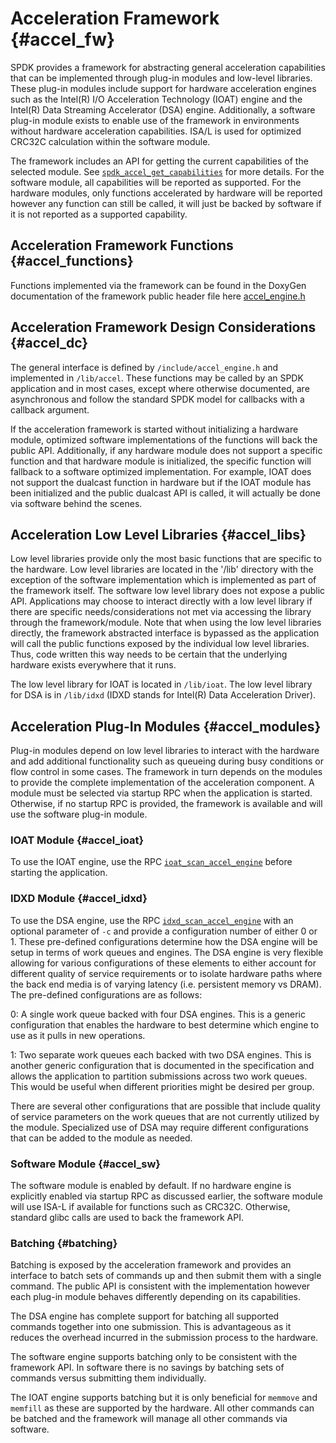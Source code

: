 # Acceleration Framework {#accel_fw}

SPDK provides a framework for abstracting general acceleration capabilities
that can be implemented through plug-in modules and low-level libraries. These
plug-in modules include support for hardware acceleration engines such as
the Intel(R) I/O Acceleration Technology (IOAT) engine and the Intel(R) Data
Streaming Accelerator (DSA) engine. Additionally, a software plug-in module
exists to enable use of the framework in environments without hardware
acceleration capabilities. ISA/L is used for optimized CRC32C calculation within
the software module.

The framework includes an API for getting the current capabilities of the
selected module. See [`spdk_accel_get_capabilities`](https://spdk.io/doc/accel__engine_8h.html) for more details.
For the software module, all capabilities will be reported as supported. For the hardware modules, only functions
accelerated by hardware will be reported however any function can still be called, it will just be backed by
software if it is not reported as a supported capability.

## Acceleration Framework Functions {#accel_functions}

Functions implemented via the framework can be found in the DoxyGen documentation of the
framework public header file here [accel_engine.h](https://spdk.io/doc/accel__engine_8h.html)

## Acceleration Framework Design Considerations {#accel_dc}

The general interface is defined by `/include/accel_engine.h` and implemented
in `/lib/accel`.  These functions may be called by an SPDK application and in
most cases, except where otherwise documented, are asynchronous and follow the
standard SPDK model for callbacks with a callback argument.

If the acceleration framework is started without initializing a hardware module,
optimized software implementations of the functions will back the public API.
Additionally, if any hardware module does not support a specific function and that
hardware module is initialized, the specific function will fallback to a software
optimized implementation.  For example, IOAT does not support the dualcast function
in hardware but if the IOAT module has been initialized and the public dualcast API
is called, it will actually be done via software behind the scenes.

## Acceleration Low Level Libraries {#accel_libs}

Low level libraries provide only the most basic functions that are specific to
the hardware. Low level libraries are located in the '/lib' directory with the
exception of the software implementation which is implemented as part of the
framework itself. The software low level library does not expose a public API.
Applications may choose to interact directly with a low level library if there are
specific needs/considerations not met via accessing the library through the
framework/module. Note that when using the low level libraries directly, the
framework abstracted interface is bypassed as the application will call the public
functions exposed by the individual low level libraries. Thus, code written this
way needs to be certain that the underlying hardware exists everywhere that it runs.

The low level library for IOAT is located in `/lib/ioat`.  The low level library
for DSA is in `/lib/idxd` (IDXD stands for Intel(R) Data Acceleration Driver).

## Acceleration Plug-In Modules {#accel_modules}

Plug-in modules depend on low level libraries to interact with the hardware and
add additional functionality such as queueing during busy conditions or flow
control in some cases. The framework in turn depends on the modules to provide
the complete implementation of the acceleration component. A module must be
selected via startup RPC when the application is started. Otherwise, if no startup
RPC is provided, the framework is available and will use the software plug-in module.

### IOAT Module {#accel_ioat}

To use the IOAT engine, use the RPC [`ioat_scan_accel_engine`](https://spdk.io/doc/jsonrpc.html) before starting the application.

### IDXD Module {#accel_idxd}

To use the DSA engine, use the RPC [`idxd_scan_accel_engine`](https://spdk.io/doc/jsonrpc.html) with an optional parameter
of `-c` and provide a configuration number of either 0 or 1. These pre-defined configurations determine how the DSA engine
will be setup in terms of work queues and engines.  The DSA engine is very flexible allowing for various configurations of
these elements to either account for different quality of service requirements or to isolate hardware paths where the back
end media is of varying latency (i.e. persistent memory vs DRAM).  The pre-defined configurations are as follows:

0: A single work queue backed with four DSA engines.  This is a generic configuration
that enables the hardware to best determine which engine to use as it pulls in new
operations.

1: Two separate work queues each backed with two DSA engines. This is another
generic configuration that is documented in the specification and allows the
application to partition submissions across two work queues. This would be useful
when different priorities might be desired per group.

There are several other configurations that are possible that include quality
of service parameters on the work queues that are not currently utilized by
the module. Specialized use of DSA may require different configurations that
can be added to the module as needed.

### Software Module {#accel_sw}

The software module is enabled by default. If no hardware engine is explicitly
enabled via startup RPC as discussed earlier, the software module will use ISA-L
if available for functions such as CRC32C. Otherwise, standard glibc calls are
used to back the framework API.

### Batching {#batching}

Batching is exposed by the acceleration framework and provides an interface to
batch sets of commands up and then submit them with a single command.  The public
API is consistent with the implementation however each plug-in module behaves
differently depending on its capabilities.

The DSA engine has complete support for batching all supported commands together
into one submission. This is advantageous as it reduces the overhead incurred in
the submission process to the hardware.

The software engine supports batching only to be consistent with the framework API.
In software there is no savings by batching sets of commands versus submitting them
individually.

The IOAT engine supports batching but it is only beneficial for `memmove` and `memfill`
as these are supported by the hardware.  All other commands can be batched and the
framework will manage all other commands via software.
